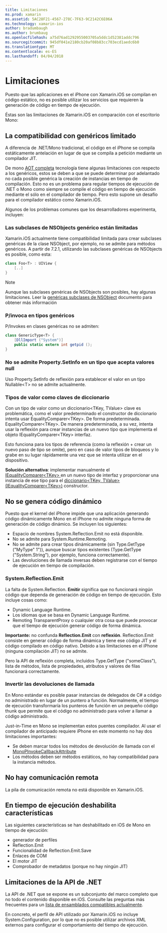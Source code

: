 ```yaml
---
title: Limitaciones
ms.prod: xamarin
ms.assetid: 5AC28F21-4567-278C-7F63-9C2142C6E06A
ms.technology: xamarin-ios
author: bradumbaugh
ms.author: brumbaug
ms.openlocfilehash: a75d76ad1292955003705a5ddc1d52381addc796
ms.sourcegitcommit: 945df041e2180cb20af08b83cc703ecd1aedc6b0
ms.translationtype: MT
ms.contentlocale: es-ES
ms.lasthandoff: 04/04/2018
---
```

# <a name="limitations"></a>Limitaciones

Puesto que las aplicaciones en el iPhone con Xamarin.iOS se compilan en código estático, no es posible utilizar los servicios que requieren la generación de código en tiempo de ejecución.

Éstas son las limitaciones de Xamarin.iOS en comparación con el escritorio Mono:

 <a name="Limited_Generics_Support" />


## <a name="limited-generics-support"></a>La compatibilidad con genéricos limitado

A diferencia de .NET/Mono tradicional, el código en el iPhone se compila estáticamente antelación en lugar de que se compila a petición mediante un compilador JIT.

De mono [AOT completa](http://www.mono-project.com/docs/advanced/aot/#full-aot) tecnología tiene algunas limitaciones con respecto a los genéricos, estos se deben a que se puede determinar por adelantado no cada posible genérica la creación de instancias en tiempo de compilación. Esto no es un problema para regular tiempos de ejecución de .NET o Mono como siempre se compile el código en tiempo de ejecución mediante el sólo en el compilador de tiempo. Pero esto supone un desafío para el compilador estático como Xamarin.iOS.

Algunos de los problemas comunes que los desarrolladores experimenta, incluyen:

 <a name="Generic_Subclasses_of_NSObjects_are_limited" />


### <a name="generic-subclasses-of-nsobjects-are-limited"></a>Las subclases de NSObjects genérico están limitadas

Xamarin.iOS actualmente tiene compatibilidad limitada para crear subclases genéricas de la clase NSObject, por ejemplo, no se admite para métodos genéricos. A partir de 7.2.1, utilizando las subclases genéricas de NSObjects es posible, como esta:

```csharp
class Foo<T> : UIView {
    [..]
}
```

> [!NOTE]
> Aunque las subclases genéricas de NSObjects son posibles, hay algunas limitaciones. Leer la [genéricas subclases de NSObject](~/ios/internals/api-design/nsobject-generics.md) documento para obtener más información



### <a name="pinvokes-in-generic-types"></a>P/invoca en tipos genéricos

P/Invokes en clases genéricas no se admiten:

```csharp
class GenericType<T> {
    [DllImport ("System")]
    public static extern int getpid ();
}
```

 <a name="Property.SetInfo_on_a_Nullable_Type_is_not_supported" />


### <a name="propertysetinfo-on-a-nullable-type-is-not-supported"></a>No se admite Property.SetInfo en un tipo que acepta valores null

Uso Property.SetInfo de reflexión para establecer el valor en un tipo Nullable&lt;T&gt; no se admite actualmente.

 <a name="Value_types_as_Dictionary_Keys" />


### <a name="value-types-as-dictionary-keys"></a>Tipos de valor como claves de diccionario

Con un tipo de valor como un diccionario&lt;TKey, TValue&gt; clave es problemática, como el valor predeterminado el constructor de diccionario intenta usar EqualityComparer&lt;TKey&gt;. De forma predeterminada. EqualityComparer&lt;TKey&gt;. De manera predeterminada, a su vez, intenta usar la reflexión para crear instancias de un nuevo tipo que implementa el objeto IEqualityComparer&lt;TKey&gt; interfaz.

Esto funciona para los tipos de referencia (como la reflexión + crear un nuevo paso de tipo se omite), pero en caso de valor tipos de bloqueos y lo grabe en su lugar rápidamente una vez que se intenta utilizar en el dispositivo.

 **Solución alternativa**: implementar manualmente el [IEqualityComparer&lt;TKey&gt; ](https://developer.xamarin.com/api/type/System.Collections.Generic.IEqualityComparer%601/) en un nuevo tipo de interfaz y proporcionar una instancia de ese tipo para el [diccionario&lt;TKey, TValue&gt; ](https://developer.xamarin.com/api/type/System.Collections.Generic.Dictionary%3CTKey,TValue%3E/) [(IEqualityComparer&lt;TKey&gt;)](https://developer.xamarin.com/api/type/System.Collections.Generic.IEqualityComparer%601/) constructor.


 <a name="No_Dynamic_Code_Generation" />


## <a name="no-dynamic-code-generation"></a>No se genera código dinámico

Puesto que el kernel del iPhone impide que una aplicación generando código dinámicamente Mono en el iPhone no admite ninguna forma de generación de código dinámico. Se incluyen los siguientes:

-  Espacio de nombres System.Reflection.Emit no está disponible.
-  No se admite para System.Runtime.Remoting.
-  No se admite para crear tipos dinámicamente (sin Type.GetType ("MyType" 1")), aunque buscar tipos existentes (Type.GetType ("System.String"), por ejemplo, funciona correctamente). 
-  Las devoluciones de llamada inversas deben registrarse con el tiempo de ejecución en tiempo de compilación.


 
 <a name="System.Reflection.Emit" />


### <a name="systemreflectionemit"></a>System.Reflection.Emit

La falta de System.Reflection. **Emitir** significa que no funcionará ningún código que dependa de generación de código en tiempo de ejecución. Esto incluye cosas como:

-  Dynamic Language Runtime.
-  Los idiomas que se basa en Dynamic Language Runtime.
-  Remoting TransparentProxy o cualquier otra cosa que puede provocar que el tiempo de ejecución generar código de forma dinámica. 


 **Importante:** no confunda **Reflection.Emit** con **reflexión**. Reflection.Emit consiste en generar código de forma dinámica y tiene ese código JIT y el código compilado en código nativo. Debido a las limitaciones en el iPhone (ninguna compilación JIT) no se admite.

Pero la API de reflexión completa, incluidos Type.GetType ("someClass"), lista de métodos, lista de propiedades, atributos y valores de filas funcionará correctamente.

 
 <a name="Reverse_Callbacks" />


### <a name="reverse-callbacks"></a>Invertir las devoluciones de llamada

En Mono estándar es posible pasar instancias de delegados de C# a código no administrado en lugar de un puntero a función. Normalmente, el tiempo de ejecución transformaría los punteros de función en un pequeño código thunk que permite que el código no administrado para volver a llamar a código administrado.

Just-in-Time en Mono se implementan estos puentes compilador. Al usar el compilador de anticipado requiere iPhone en este momento no hay dos limitaciones importantes:

-  Se deben marcar todos los métodos de devolución de llamada con el [MonoPInvokeCallbackAttribute](https://developer.xamarin.com/api/type/ObjCRuntime.MonoPInvokeCallbackAttribute) 
-  Los métodos deben ser métodos estáticos, no hay compatibilidad para la instancia métodos. 
 
<a name="No_Remoting" />

## <a name="no-remoting"></a>No hay comunicación remota

La pila de comunicación remota no está disponible en Xamarin.iOS.


 <a name="Runtime_Disabled_Features" />


## <a name="runtime-disabled-features"></a>En tiempo de ejecución deshabilita características

Las siguientes características se han deshabilitado en iOS de Mono en tiempo de ejecución:

-  generador de perfiles
-  Reflection.Emit
-  Funcionalidad de Reflection.Emit.Save
-  Enlaces de COM
-  El motor JIT
-  Comprobador de metadatos (porque no hay ningún JIT)


 <a name=".NET_API_Limitations" />


## <a name="net-api-limitations"></a>Limitaciones de la API de .NET

La API de .NET que se expone es un subconjunto del marco completo que no todo el contenido disponible en iOS. Consulte las preguntas más frecuentes para un [lista de ensamblados compatibles actualmente](~/cross-platform/internals/available-assemblies.md).



En concreto, el perfil de API utilizado por Xamarin.iOS no incluye System.Configuration, por lo que no es posible utilizar archivos XML externos para configurar el comportamiento del tiempo de ejecución.
